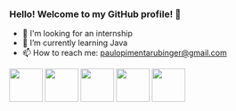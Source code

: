 ### Hello! Welcome to my GitHub profile! 👋

<!--
**PauloRubinger/paulorubinger** is a ✨ _special_ ✨ repository because its `README.md` (this file) appears on your GitHub profile.

Here are some ideas to get you started:

- 🔭 I’m currently working on ...
- 🌱 I’m currently learning ...
- 👯 I’m looking to collaborate on ...
- 🤔 I’m looking for help with ...
- 💬 Ask me about ...
- 📫 How to reach me: ...
- 😄 Pronouns: ...
- ⚡ Fun fact: ...
-->

- 🔭 I'm looking for an internship
- 🌱 I’m currently learning Java
- 📫 How to reach me: paulopimentarubinger@gmail.com


  
 <img src="https://cdn.jsdelivr.net/gh/devicons/devicon/icons/java/java-original-wordmark.svg" width="60" heigth="60"/> <img src="https://cdn.jsdelivr.net/gh/devicons/devicon/icons/html5/html5-plain-wordmark.svg" width="60" heigth="60"/> <img src="https://cdn.jsdelivr.net/gh/devicons/devicon/icons/css3/css3-plain-wordmark.svg" width="60" heigth="60"/> <img src="https://cdn.jsdelivr.net/gh/devicons/devicon/icons/c/c-plain.svg" width="60" heigth="60"/> <img src="https://cdn.jsdelivr.net/gh/devicons/devicon/icons/javascript/javascript-original.svg" width="60" heigth="60"/>        
          
                    
 
                   
         

